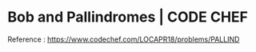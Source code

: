 # Bob and Pallindromes | CODE CHEF

Reference : https://www.codechef.com/LOCAPR18/problems/PALLIND

